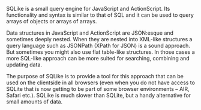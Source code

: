 SQLike is a small query engine for JavaScript and ActionScript. Its functionality and syntax is similar to that of SQL and it can be used to query arrays of objects or arrays of arrays.

Data structures in JavaScript and ActionScript are JSON:esque and sometimes deeply nested. When they are nested into XML-like structures a query language such as JSONPath (XPath for JSON) is a sound approach. But sometimes you might also use flat table-like structures. In those cases a more SQL-like approach can be more suited for searching, combining and updating data.

The purpose of SQLike is to provide a tool for this approach that can be used on the clientside in all browsers (even when you do not have access to SQLite that is now getting to be part of some browser environments – AIR, Safari etc.). SQLike is much slower than SQLite, but a handy alternative for small amounts of data.